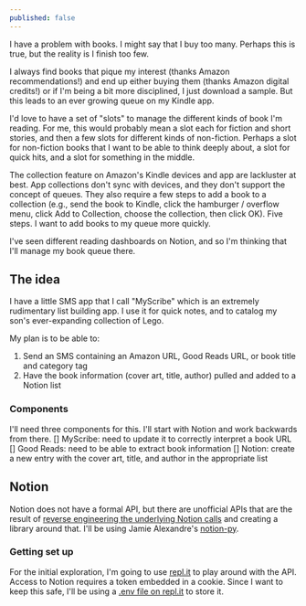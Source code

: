 ```yaml
---
published: false
---
```

I have a problem with books. I might say that I buy too many. Perhaps this is true, but the reality is I finish too few.

I always find books that pique my interest (thanks Amazon recommendations!) and end up either buying them (thanks Amazon digital credits!) or if I'm being a bit more disciplined, I just download a sample. But this leads to an ever growing queue on my Kindle app.

I'd love to have a set of "slots" to manage the different kinds of book I'm reading. For me, this would probably mean a slot each for fiction and short stories, and then a few slots for different kinds of non-fiction. Perhaps a slot for non-fiction books that I want to be able to think deeply about, a slot for quick hits, and a slot for something in the middle. 

The collection feature on Amazon's Kindle devices and app are lackluster at best. App collections don't sync with devices, and they don't support the concept of queues. They also require a few steps to add a book to a collection (e.g., send the book to Kindle, click the hamburger / overflow menu, click Add to Collection, choose the collection, then click OK). Five steps. I want to add books to my queue more quickly.

I've seen different reading dashboards on Notion, and so I'm thinking that I'll manage my book queue there.

## The idea

I have a little SMS app that I call "MyScribe" which is an extremely rudimentary list building app. I use it for quick notes, and to catalog my son's ever-expanding collection of Lego.

My plan is to be able to:
1. Send an SMS containing an Amazon URL, Good Reads URL, or book title and category tag
2. Have the book information (cover art, title, author) pulled and added to a Notion list

### Components

I'll need three components for this. I'll start with Notion and work backwards from there.
[] MyScribe: need to update it to correctly interpret a book URL
[] Good Reads: need to be able to extract book information
[] Notion: create a new entry with the cover art, title, and author in the appropriate list

## Notion

Notion does not have a formal API, but there are unofficial APIs that are the result of [reverse engineering the underlying Notion calls](https://medium.com/@jamiealexandre/introducing-notion-py-an-unofficial-python-api-wrapper-for-notion-so-603700f92369) and creating a library around that. I'll be using Jamie Alexandre's [notion-py](https://github.com/jamalex/notion-py).

### Getting set up

For the initial exploration, I'm going to use [repl.it](https://repl.it/@basilhayek/Notion-Sample#main.py) to play around with the API. Access to Notion requires a token embedded in a cookie. Since I want to keep this safe, I'll be using a [.env file on repl.it](https://docs.repl.it/repls/secret-keys) to store it.

